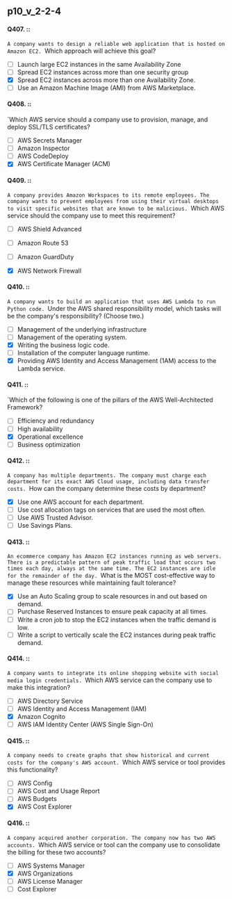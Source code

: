 ##   p10_v_2-2-4

#### Q407. ::
`A company wants to design a reliable web application that is hosted on Amazon EC2.
`Which approach will achieve this goal?

- [ ] Launch large EC2 instances in the same Availability Zone
- [ ] Spread EC2 instances across more than one security group
- [x] Spread EC2 instances across more than one Availability Zone.
- [ ] Use an Amazon Machine Image (AMI) from AWS Marketplace.

#### Q408. ::
`Which AWS service should a company use to provision, manage, and deploy SSL/TLS certificates?

- [ ] AWS Secrets Manager
- [ ] Amazon Inspector
- [ ] AWS CodeDeploy
- [x] AWS Certificate Manager (ACM)

#### Q409. ::
`A company provides Amazon Workspaces to its remote employees. The company wants to prevent employees from using their virtual desktops to visit specific websites that are known to be malicious.
`Which AWS service should the company use to meet this requirement?

- [ ] AWS Shield Advanced
- [ ] Amazon Route 53
- [ ] Amazon GuardDuty
- [x] AWS Network Firewall


#### Q410. ::
`A company wants to build an application that uses AWS Lambda to run Python code.
`Under the AWS shared responsibility model, which tasks will be the company's responsibility? (Choose two.)

- [ ] Management of the underlying infrastructure
- [ ] Management of the operating system.
- [x] Writing the business logic code.
- [ ] Installation of the computer language runtime.
- [x] Providing AWS Identity and Access Management (1AM) access to the Lambda service.

#### Q411. ::
`Which of the following is one of the pillars of the AWS Well-Architected Framework?

- [ ] Efficiency and redundancy
- [ ] High availability
- [x] Operational excellence
- [ ] Business optimization

#### Q412. ::
`A company has multiple departments. The company must charge each department for its exact AWS Cloud usage, including data transfer costs.
`How can the company determine these costs by department?

- [x] Use one AWS account for each department.
- [ ] Use cost allocation tags on services that are used the most often.
- [ ] Use AWS Trusted Advisor.
- [ ] Use Savings Plans.

#### Q413. ::
`An ecommerce company has Amazon EC2 instances running as web servers. There is a predictable pattern of peak traffic load that occurs two times each day, always at the same time. The EC2 instances are idle for the remainder of the day.
`What is the MOST cost-effective way to manage these resources while maintaining fault tolerance?

- [x] Use an Auto Scaling group to scale resources in and out based on demand.
- [ ] Purchase Reserved Instances to ensure peak capacity at all times.
- [ ] Write a cron job to stop the EC2 instances when the traffic demand is low.
- [ ] Write a script to vertically scale the EC2 instances during peak traffic demand.

#### Q414. ::
`A company wants to integrate its online shopping website with social media login credentials.
`Which AWS service can the company use to make this integration?

- [ ] AWS Directory Service
- [ ] AWS Identity and Access Management (IAM)
- [x] Amazon Cognito
- [ ] AWS IAM Identity Center (AWS Single Sign-On)

#### Q415. ::
`A company needs to create graphs that show historical and current costs for the company's AWS account.
`Which AWS service or tool provides this functionality?

- [ ] AWS Config
- [ ] AWS Cost and Usage Report
- [ ] AWS Budgets
- [x] AWS Cost Explorer

#### Q416. ::
`A company acquired another corporation. The company now has two AWS accounts.
`Which AWS service or tool can the company use to consolidate the billing for these two accounts?

- [ ] AWS Systems Manager
- [x] AWS Organizations
- [ ] AWS License Manager
- [ ] Cost Explorer
